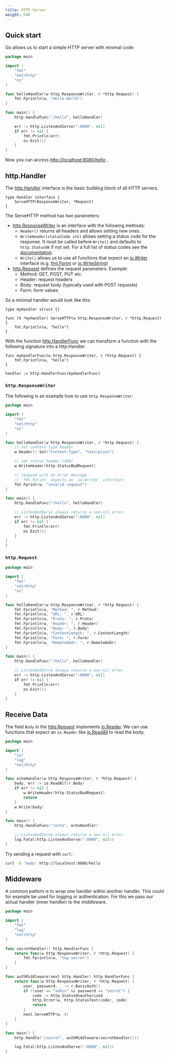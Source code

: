 ```yaml
---
title: HTTP Server
weight: 540
---
```



## Quick start

Go allows us to start a simple HTTP server with minimal code:

<!-- I could not get ListenAndServe to work in the playground -->
```go {playground=false}
package main

import (
	"fmt"
	"net/http"
	"os"
)

func helloHandler(w http.ResponseWriter, r *http.Request) {
	fmt.Fprintln(w, "Hello World")
}

func main() {
	http.HandleFunc("/hello", helloHandler)

	err := http.ListenAndServe(":8080", nil)
	if err != nil {
		fmt.Println(err)
		os.Exit(1)
	}
}
```

Now you can access <http://localhost:8080/hello> .


## http.Handler

The [http.Handler](https://go.pkg.dev/net/http#Handler) interface is the basic building block of all HTTP servers.

```golang
type Handler interface {
	ServeHTTP(ResponseWriter, *Request)
}
```

The ServeHTTP method has two parameters:

* [http.ResponseWriter](https://pkg.go.dev/net/http#ResponseWriter) is an interface with the following methods:
  * `Header()` returns all headers and allows setting new ones.
  * `WriteHeader(statusCode int)` allows setting a status code for the response. It must be called before `Write()` and defaults to `http.StatusOK` if not set. For a full list of status codes see the [documentation](https://pkg.go.dev/net/http#pkg-constants).
  * `Write()` allows us to use all functions that expect an [io.Writer](https://pkg.go.dev/io#Writer) interface (e.g. [fmt.Fprint](https://pkg.go.dev/fmt#Fprint) or [io.WriteString](https://pkg.go.dev/io#WriteString))
* [http.Request](https://pkg.go.dev/net/http#Request) defines the request parameters. Example:
  * Method: GET, POST, PUT etc.
  * Header: request headers
  * Body: request body (typically used with POST requests)
  * Form: form values

So a minimal handler would look like this:
```golang
type myHandler struct {}

func (h *myHandler) ServeHTTP(w http.ResponseWriter, r *http.Request) {
	fmt.Fprintln(w, "hello")
}
```

With the function [http.HandlerFunc](https://pkg.go.dev/net/http#HandlerFunc) we can transform a function with the following signature into a http.Handler.
```
func myHandlerFunc(w http.ResponseWriter, r *http.Request) {
	fmt.Fprintln(w, "hello")
}

handler := http.HandlerFunc(myHandlerFunc)
```


### `http.ResponseWriter`

The following is an example how to use `http.ResponseWriter`:

```go {playground=false}
package main

import (
	"fmt"
	"net/http"
	"os"
)

func helloHandler(w http.ResponseWriter, r *http.Request) {
	// set content type header
	w.Header().Set("Content-Type", "text/plain")

	// set status header (400)
	w.WriteHeader(http.StatusBadRequest)

	// respond with an error message
	// `fmt.Fprint` expects an `io.Writer` interface
	fmt.Fprint(w, "invalid request")
}

func main() {
	http.HandleFunc("/hello", helloHandler)

	// ListenAndServe always returns a non-nil error.
	err := http.ListenAndServe(":8080", nil)
	if err != nil {
		fmt.Println(err)
		os.Exit(1)
	}
}
}
```


### `http.Request`

```go {playground=false}
package main

import (
	"fmt"
	"net/http"
	"os"
)

func helloHandler(w http.ResponseWriter, r *http.Request) {
	fmt.Fprintln(w, "Method: ", r.Method)
	fmt.Fprintln(w, "URL: ", r.URL)
	fmt.Fprintln(w, "Proto: ", r.Proto)
	fmt.Fprintln(w, "Header: ", r.Header)
	fmt.Fprintln(w, "Body: ", r.Body)
	fmt.Fprintln(w, "ContentLength: ", r.ContentLength)
	fmt.Fprintln(w, "Form: ", r.Form)
	fmt.Fprintln(w, "RemoteAddr: ", r.RemoteAddr)
}

func main() {
	http.HandleFunc("/hello", helloHandler)

	// ListenAndServe always returns a non-nil error.
	err := http.ListenAndServe(":8080", nil)
	if err != nil {
		fmt.Println(err)
		os.Exit(1)
	}
}
```


## Receive Data

The field `Body` in the [http.Request](https://pkg.go.dev/net/http#Request) implements [io.Reader](https://pkg.go.dev/io#Reader). We can use functions that expect an `io.Reader` like [io.ReadAll](https://pkg.go.dev/io#ReadAll) to read the body.

```go {playground=false}
package main

import (
	"io"
	"log"
	"net/http"
)

func echoHandler(w http.ResponseWriter, r *http.Request) {
	body, err := io.ReadAll(r.Body)
	if err != nil {
		w.WriteHeader(http.StatusBadRequest)
		return
	}
	w.Write(body)
}

func main() {
	http.HandleFunc("/echo", echoHandler)

	// ListenAndServe always returns a non-nil error.
	log.Fatal(http.ListenAndServe(":8080", nil))
}
```

Try sending a request with `curl`:

```bash
curl -d 'body' http://localhost:8080/hello
```


## Middeware

A common pattern is to wrap one handler within another handler. This could for example be used for logging or authentication. For this we pass our actual handler (inner handler) to the middleware.

```go {playground=false}
package main

import (
	"fmt"
	"log"
	"net/http"
)

func secretHandler() http.HandlerFunc {
	return func(w http.ResponseWriter, r *http.Request) {
		fmt.Fprintln(w, "top secret")
	}
}

func authMiddleware(next http.Handler) http.HandlerFunc {
	return func(w http.ResponseWriter, r *http.Request) {
		user, password, _ := r.BasicAuth()
		if !(user == "admin" && password == "secret") {
			code := http.StatusUnauthorized
			http.Error(w, http.StatusText(code), code)
			return
		}
		next.ServeHTTP(w, r)
	}
}

func main() {
	http.Handle("/secret", authMiddleware(secretHandler()))

	log.Fatal(http.ListenAndServe(":8080", nil))
}
```
